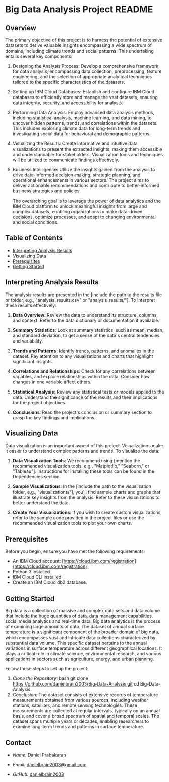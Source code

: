 # Big Data Analysis Project README

## Overview

 The primary objective of this project is to harness the potential of extensive datasets to derive valuable insights encompassing a wide spectrum of domains, including climate trends and social patterns. This undertaking entails several key components:

1.	Designing the Analysis Process: 
	Develop a comprehensive framework for data analysis, encompassing data collection, preprocessing, feature engineering, and the selection of appropriate analytical techniques tailored to the specific characteristics of the datasets.

2.	Setting up IBM Cloud Databases: 
	Establish and configure IBM Cloud databases to efficiently store and manage the vast datasets, ensuring data integrity, security, and accessibility for analysis.

3.	Performing Data Analysis:
	 Employ advanced data analysis methods, including statistical analysis, machine learning, and data mining, to uncover hidden patterns, trends, and correlations within the datasets. This includes exploring climate data for long-term trends and investigating social data for behavioral and demographic patterns.

4.	Visualizing the Results:
	 Create informative and intuitive data visualizations to present the extracted insights, making them accessible and understandable for stakeholders. Visualization tools and techniques will be utilized to communicate findings effectively.

5.	Business Intelligence:
	 Utilize the insights gained from the analysis to drive data-informed decision-making, strategic planning, and operational enhancements in various sectors. The project aims to deliver actionable recommendations and contribute to better-informed business strategies and policies.

	The overarching goal is to leverage the power of data analytics and the IBM Cloud platform to unlock meaningful insights from large and complex datasets, enabling organizations to make data-driven decisions, optimize processes, and adapt to changing environmental and social conditions.


## Table of Contents

- [Interpreting Analysis Results](#interpreting-analysis-results)
- [Visualizing Data](#visualizing-data)
- [Prerequisites](#Prerequisites)
- [Getting Started](#getting-started)


## Interpreting Analysis Results

The analysis results are presented in the [include the path to the results file or folder, e.g., "analysis_results.csv" or "analysis_results/"]. To interpret these results effectively:

1. **Data Overview**: Review the data to understand its structure, columns, and context. Refer to the data dictionary or documentation if available.

2. **Summary Statistics**: Look at summary statistics, such as mean, median, and standard deviation, to get a sense of the data's central tendencies and variability.

3. **Trends and Patterns**: Identify trends, patterns, and anomalies in the dataset. Pay attention to any visualizations and charts that highlight significant insights.

4. **Correlations and Relationships**: Check for any correlations between variables, and explore relationships within the data. Consider how changes in one variable affect others.

5. **Statistical Analysis**: Review any statistical tests or models applied to the data. Understand the significance of the results and their implications for the project objectives.

6. **Conclusions**: Read the project's conclusion or summary section to grasp the key findings and implications.

## Visualizing Data

Data visualization is an important aspect of this project. Visualizations make it easier to understand complex patterns and trends. To visualize the data:

1. **Data Visualization Tools**: We recommend using [mention the recommended visualization tools, e.g., "Matplotlib," "Seaborn," or "Tableau"]. Instructions for installing these tools can be found in the Dependencies section.

2. **Sample Visualizations**: In the [include the path to the visualization folder, e.g., "visualizations/"], you'll find sample charts and graphs that illustrate key insights from the analysis. Refer to these visualizations to better understand the data.

3. **Create Your Visualizations**: If you wish to create custom visualizations, refer to the sample code provided in the project files or use the recommended visualization tools to plot your own charts.

## Prerequisites

Before you begin, ensure you have met the following requirements:
- An IBM Cloud account: [https://cloud.ibm.com/registration](https://cloud.ibm.com/registration)
- Python 3 installed
- IBM Cloud CLI installed
- Create an IBM Cloud db2 database.


## Getting Started

Big data is a collection of massive and complex data sets and data volume that include the huge quantities of data, data management capabilities, social media analytics and real-time data. Big data analytics is the process of examining large amounts of data.
	The dataset of annual surface temperature is a significant component of the broader domain of big data, which encompasses vast and intricate data collections characterized by substantial data volume. This specific dataset pertains to the annual variations in surface temperature across different geographical locations. It plays a critical role in climate science, environmental research, and various applications in sectors such as agriculture, energy, and urban planning.

Follow these steps to set up the project:

1. *Clone the Repository:*
   bash
   git clone https://github.com/danielbrain2003/Big-Data-Analysis.git
   cd Big-Data-Analysis
2. *Conclusion:*
   The dataset consists of extensive records of temperature measurements obtained from various sources, including weather stations, satellites, and remote sensing technologies. These measurements are collected at regular intervals, typically on an annual basis, and cover a broad spectrum of spatial and temporal scales. The dataset spans multiple years or decades, enabling researchers to examine long-term trends and patterns in surface temperature.





## Contact

   - *Name:* Daniel Prabakaran
   - *Email:* danielbrain2003@gmail.com
   
   - *GitHub:* [danielbrain2003](https://github.com/danielbrain2003)
	


